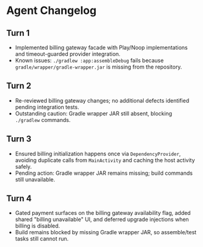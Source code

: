 # Agent Changelog

## Turn 1
- Implemented billing gateway facade with Play/Noop implementations and timeout-guarded provider integration.
- Known issues: `./gradlew :app:assembleDebug` fails because `gradle/wrapper/gradle-wrapper.jar` is missing from the repository.

## Turn 2
- Re-reviewed billing gateway changes; no additional defects identified pending integration tests.
- Outstanding caution: Gradle wrapper JAR still absent, blocking `./gradlew` commands.

## Turn 3
- Ensured billing initialization happens once via `DependencyProvider`, avoiding duplicate calls from `MainActivity` and caching the host activity safely.
- Pending action: Gradle wrapper JAR remains missing; build commands still unavailable.

## Turn 4
- Gated payment surfaces on the billing gateway availability flag, added shared "billing unavailable" UI, and deferred upgrade injections when billing is disabled.
- Build remains blocked by missing Gradle wrapper JAR, so assemble/test tasks still cannot run.
